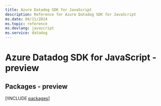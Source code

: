 ```yaml
---
title: Azure Datadog SDK for JavaScript
description: Reference for Azure Datadog SDK for JavaScript
ms.date: 04/11/2024
ms.topic: reference
ms.devlang: javascript
ms.service: datadog
---
```

# Azure Datadog SDK for JavaScript - preview
## Packages - preview
[!INCLUDE [packages](datadog-index.md)]